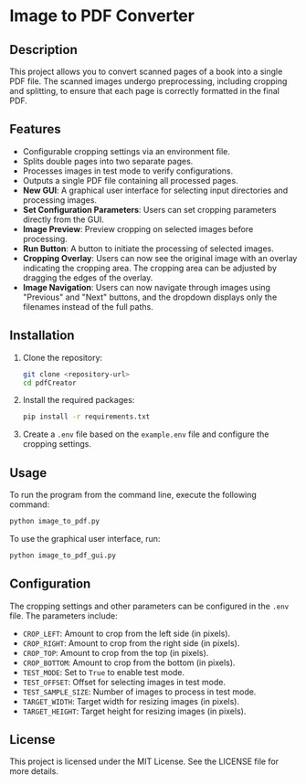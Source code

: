 # Image to PDF Converter

## Description

This project allows you to convert scanned pages of a book into a single PDF file. The scanned images undergo preprocessing, including cropping and splitting, to ensure that each page is correctly formatted in the final PDF.

## Features

- Configurable cropping settings via an environment file.
- Splits double pages into two separate pages.
- Processes images in test mode to verify configurations.
- Outputs a single PDF file containing all processed pages.
- **New GUI**: A graphical user interface for selecting input directories and processing images.
- **Set Configuration Parameters**: Users can set cropping parameters directly from the GUI.
- **Image Preview**: Preview cropping on selected images before processing.
- **Run Button**: A button to initiate the processing of selected images.
- **Cropping Overlay**: Users can now see the original image with an overlay indicating the cropping area. The cropping area can be adjusted by dragging the edges of the overlay.
- **Image Navigation**: Users can now navigate through images using "Previous" and "Next" buttons, and the dropdown displays only the filenames instead of the full paths.

## Installation

1. Clone the repository:

   ```bash
   git clone <repository-url>
   cd pdfCreator
   ```

2. Install the required packages:

   ```bash
   pip install -r requirements.txt
   ```

3. Create a `.env` file based on the `example.env` file and configure the cropping settings.

## Usage

To run the program from the command line, execute the following command:

```bash
python image_to_pdf.py
```

To use the graphical user interface, run:

```bash
python image_to_pdf_gui.py
```

## Configuration

The cropping settings and other parameters can be configured in the `.env` file. The parameters include:

- `CROP_LEFT`: Amount to crop from the left side (in pixels).
- `CROP_RIGHT`: Amount to crop from the right side (in pixels).
- `CROP_TOP`: Amount to crop from the top (in pixels).
- `CROP_BOTTOM`: Amount to crop from the bottom (in pixels).
- `TEST_MODE`: Set to `True` to enable test mode.
- `TEST_OFFSET`: Offset for selecting images in test mode.
- `TEST_SAMPLE_SIZE`: Number of images to process in test mode.
- `TARGET_WIDTH`: Target width for resizing images (in pixels).
- `TARGET_HEIGHT`: Target height for resizing images (in pixels).

## License

This project is licensed under the MIT License. See the LICENSE file for more details.
